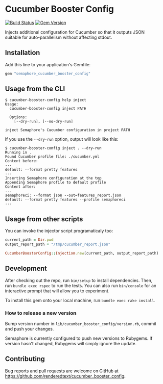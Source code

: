 # Cucumber Booster Config

[![Build Status](https://semaphoreci.com/api/v1/projects/b5ad1293-4dd1-425d-8c00-b42ceca09c75/527737/badge.svg)](https://semaphoreci.com/renderedtext/cucumber_booster_config)
[![Gem Version](https://badge.fury.io/rb/semaphore_cucumber_booster_config.svg)](https://badge.fury.io/rb/semaphore_cucumber_booster_config)

Injects additional configuration for Cucumber so that it outputs JSON suitable
for auto-parallelism without affecting stdout.

## Installation

Add this line to your application's Gemfile:

```ruby
gem "semaphore_cucumber_booster_config"
```

## Usage from the CLI

```
$ cucumber-booster-config help inject
Usage:
  cucumber-booster-config inject PATH

  Options:
    [--dry-run], [--no-dry-run]

inject Semaphore's Cucumber configuration in project PATH
```

If you use the `--dry-run` option, output will look like this:

```
$ cucumber-booster-config inject . --dry-run
Running in .
Found Cucumber profile file: ./cucumber.yml
Content before:
---
default: --format pretty features
---
Inserting Semaphore configuration at the top
Appending Semaphore profile to default profile
Content after:
---
semaphoreci: --format json --out=features_report.json
default: --format pretty features --profile semaphoreci
---
```

## Usage from other scripts

You can invoke the injector script programaticaly too:

``` ruby
current_path = Dir.pwd
output_report_path = "/tmp/cucumber_report.json"

CucumberBoosterConfig::Injection.new(current_path, output_report_path).run
```

## Development

After checking out the repo, run `bin/setup` to install dependencies. Then, run
`bundle exec rspec` to run the tests. You can also run `bin/console` for an
interactive prompt that will allow you to experiment.

To install this gem onto your local machine, run `bundle exec rake install`.

### How to release a new version

Bump version number in `lib/cucumber_booster_config/version.rb`, commit and
push your changes.

Semaphore is currently configured to push new versions to Rubygems.
If version hasn't changed, Rubygems will simply ignore the update.

## Contributing

Bug reports and pull requests are welcome on GitHub at
https://github.com/renderedtext/cucumber_booster_config.
